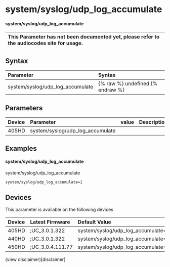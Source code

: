 ﻿---
description: system/syslog/udp_log_accumulate
search:
    keywords: ['system','syslog','udp_log_accumulate']
---

# system/syslog/udp_log_accumulate

#### system/syslog/udp_log_accumulate


| This Parameter has not been documented yet, please refer to the audiocodes site for usage.  |
| :--- |

## Syntax
| Parameter | Syntax |
| :--- | :--- |
|system/syslog/udp_log_accumulate | {% raw %} undefined {% endraw %} |

## Parameters
|Device|Parameter|value|Description|
|:---|:---|:---|:---|
| 405HD | system/syslog/udp_log_accumulate |  |  |

## Examples
#### system/syslog/udp_log_accumulate

system/syslog/udp_log_accumulate

```
system/syslog/udp_log_accumulate=1
```

## Devices
This parameter is available on the following devices

| Device | Latest Firmware | Default Value |
|:---|:---|:---|
| 405HD | ;UC_3.0.1.322 | system/syslog/udp_log_accumulate=1 
| 440HD | ;UC_3.0.1.322 | system/syslog/udp_log_accumulate=1 
| 450HD | ;UC_3.0.4.111.77 | system/syslog/udp_log_accumulate=1 

(view disclaimer)[disclaimer]
